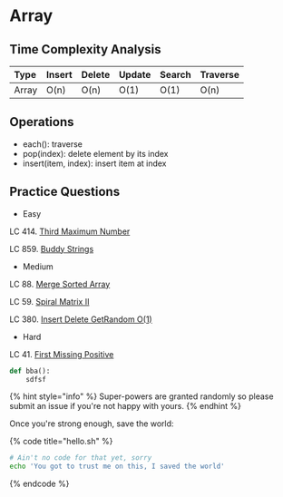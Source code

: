 # Array

## Time Complexity Analysis

| Type | Insert | Delete | Update | Search | Traverse |
| :--- | :--- | :--- | :--- | :--- | :--- |
| Array | O\(n\) | O\(n\) | O\(1\) | O\(1\) | O\(n\) |

## Operations

* each\(\): traverse
* pop\(index\): delete element by its index
* insert\(item, index\): insert item at index

## Practice Questions

* Easy

LC 414. [Third Maximum Number](https://leetcode.com/problems/third-maximum-number/)

LC 859. [Buddy Strings](https://leetcode.com/problems/buddy-strings/)

* Medium

LC 88. [Merge Sorted Array](https://leetcode.com/problems/merge-sorted-array/)

LC 59. [Spiral Matrix II](https://leetcode.com/problems/spiral-matrix-ii/)

LC 380. [Insert Delete GetRandom O\(1\)](https://leetcode.com/problems/insert-delete-getrandom-o1/)

* Hard

LC 41. [First Missing Positive](https://leetcode.com/problems/first-missing-positive/)

```python
def bba():
    sdfsf
```

{% hint style="info" %}
Super-powers are granted randomly so please submit an issue if you're not happy with yours.
{% endhint %}

Once you're strong enough, save the world:

{% code title="hello.sh" %}
```bash
# Ain't no code for that yet, sorry
echo 'You got to trust me on this, I saved the world'
```
{% endcode %}

